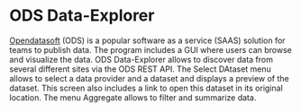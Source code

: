 # ODS Data-Explorer
[Opendatasoft](https://www.opendatasoft.com/en/) (ODS) is a popular software as a service (SAAS) solution for teams to publish data. The program includes a GUI where users can browse and visualize the data. ODS Data-Explorer allows to discover data from several different sites via the ODS REST API. The Select DAtaset menu allows to select a data provider and a dataset and displays a preview of the dataset. This screen also includes a link to open this dataset in its original location. The menu Aggregate allows to filter and summarize data.